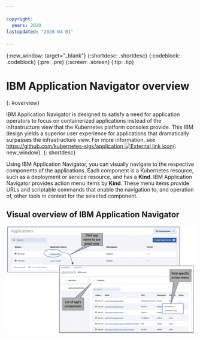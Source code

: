 ```yaml
---

copyright:
  years: 2020
lastupdated: "2020-04-01"

---
```


<!-- Update the lastupdated value each time that you change the file. -->

{:new_window: target="_blank"}
{:shortdesc: .shortdesc}
{:codeblock: .codeblock}
{:pre: .pre}
{:screen: .screen}
{:tip: .tip}

# IBM Application Navigator overview
{: #overview}

IBM Application Navigator is designed to satisfy a need for application operators to focus on containerized applications instead of the infrastructure view that the Kubernetes platform consoles provide. This IBM design yields a superior user experience for applications that dramatically surpasses the infrastructure view. For more information, see [https://github.com/kubernetes-sigs/application ![External link icon](images/icons/launch-glyph.svg "External link icon")](https://github.com/kubernetes-sigs/application){: new_window}.
{: shortdesc}

Using IBM Application Navigator, you can visually navigate to the respective components of the applications. Each component is a Kubernetes resource, such as a deployment or service resource, and has a **Kind**. IBM Application Navigator provides action menu items by **Kind**. These menu items provide URLs and scriptable commands that enable the navigation to, and operation of, other tools in context for the selected component.

## Visual overview of IBM Application Navigator

![Visual overview of IBM Application Navigator](images/appnav-screens.png?raw=true)
